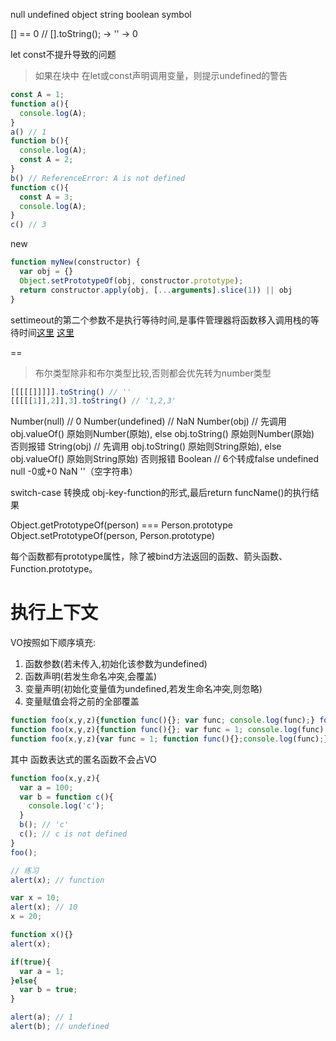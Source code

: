 null
undefined
object
string
boolean
symbol

[] == 0 // [].toString(); -> '' -> 0

let const不提升导致的问题
> 如果在块中 在let或const声明调用变量，则提示undefined的警告
```js
const A = 1;
function a(){
  console.log(A);
}
a() // 1
function b(){
  console.log(A);
  const A = 2;
}
b() // ReferenceError: A is not defined
function c(){
  const A = 3;
  console.log(A);
}
c() // 3
```


new
```js
function myNew(constructor) {
  var obj = {}
  Object.setPrototypeOf(obj, constructor.prototype);
  return constructor.apply(obj, [...arguments].slice(1)) || obj
}
```

settimeout的第二个参数不是执行等待时间,是事件管理器将函数移入调用栈的等待时间[这里](https://yubolun.com/javascript-interview-handbook/)
[这里](https://medium.freecodecamp.org/the-definitive-javascript-handbook-for-a-developer-interview-44ffc6aeb54e?gi=7cdc8a29149)


==
> 布尔类型除非和布尔类型比较,否则都会优先转为number类型

```js
[[[[[]]]]].toString() // ''
[[[[[1]],2]],3].toString() // '1,2,3'
```


Number(null) // 0
Number(undefined) // NaN
Number(obj) // 先调用 obj.valueOf() 原始则Number(原始), else obj.toString() 原始则Number(原始) 否则报错
String(obj) // 先调用 obj.toString() 原始则String原始), else obj.valueOf() 原始则String原始) 否则报错
Boolean // 6个转成false undefined null -0或+0 NaN ''（空字符串）

switch-case 转换成 obj-key-function的形式,最后return funcName()的执行结果

Object.getPrototypeOf(person) === Person.prototype
Object.setPrototypeOf(person, Person.prototype)

每个函数都有prototype属性，除了被bind方法返回的函数、箭头函数、Function.prototype。


# 执行上下文
VO按照如下顺序填充:
1. 函数参数(若未传入,初始化该参数为undefined)
2. 函数声明(若发生命名冲突,会覆盖)
3. 变量声明(初始化变量值为undefined,若发生命名冲突,则忽略)
4. 变量赋值会将之前的全部覆盖

```js
function foo(x,y,z){function func(){}; var func; console.log(func);} foo(100); // function func(){}
function foo(x,y,z){function func(){}; var func = 1; console.log(func);} foo(100); // 1
function foo(x,y,z){var func = 1; function func(){};console.log(func);} foo(100); // 1
```

其中 函数表达式的匿名函数不会占VO
```js
function foo(x,y,z){
  var a = 100;
  var b = function c(){
    console.log('c');
  }
  b(); // 'c'
  c(); // c is not defined
}
foo();
```
```js
// 练习
alert(x); // function

var x = 10;
alert(x); // 10
x = 20;

function x(){}
alert(x);

if(true){
  var a = 1;
}else{
  var b = true;
}

alert(a); // 1
alert(b); // undefined
```